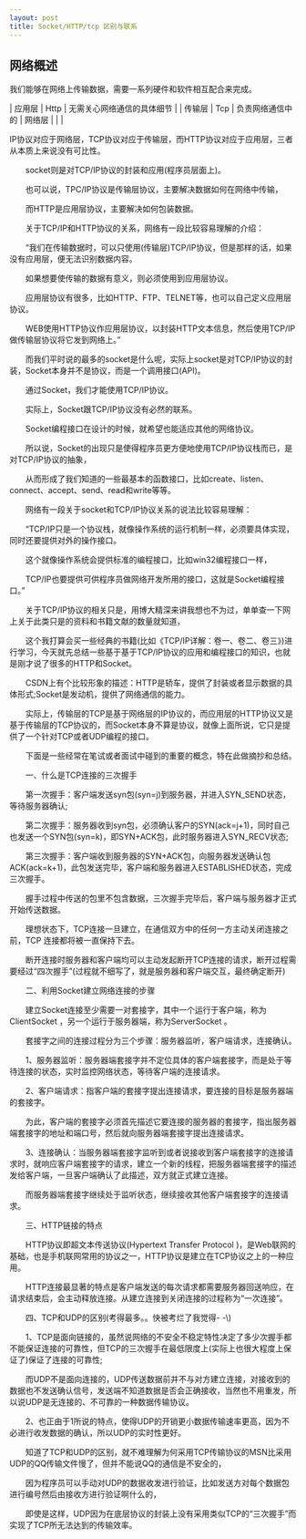 ```yaml
---
layout: post
title: Socket/HTTP/tcp 区别与联系
---
```


## 网络概述

我们能够在网络上传输数据，需要一系列硬件和软件相互配合来完成。

| 应用层 | Http | 无需关心网络通信的具体细节 |
| 传输层 | Tcp | 负责网络通信中的
| 网络层 | | |

IP协议对应于网络层，TCP协议对应于传输层，而HTTP协议对应于应用层，三者从本质上来说没有可比性。

　　socket则是对TCP/IP协议的封装和应用(程序员层面上)。

　　也可以说，TPC/IP协议是传输层协议，主要解决数据如何在网络中传输，

　　而HTTP是应用层协议，主要解决如何包装数据。

　　关于TCP/IP和HTTP协议的关系，网络有一段比较容易理解的介绍：

　　“我们在传输数据时，可以只使用(传输层)TCP/IP协议，但是那样的话，如果没有应用层，便无法识别数据内容。

　　如果想要使传输的数据有意义，则必须使用到应用层协议。

　　应用层协议有很多，比如HTTP、FTP、TELNET等，也可以自己定义应用层协议。

　　WEB使用HTTP协议作应用层协议，以封装HTTP文本信息，然后使用TCP/IP做传输层协议将它发到网络上。”

　　而我们平时说的最多的socket是什么呢，实际上socket是对TCP/IP协议的封装，Socket本身并不是协议，而是一个调用接口(API)。

　　通过Socket，我们才能使用TCP/IP协议。

　　实际上，Socket跟TCP/IP协议没有必然的联系。

　　Socket编程接口在设计的时候，就希望也能适应其他的网络协议。

　　所以说，Socket的出现只是使得程序员更方便地使用TCP/IP协议栈而已，是对TCP/IP协议的抽象，

　　从而形成了我们知道的一些最基本的函数接口，比如create、listen、connect、accept、send、read和write等等。

　　网络有一段关于socket和TCP/IP协议关系的说法比较容易理解：

　　“TCP/IP只是一个协议栈，就像操作系统的运行机制一样，必须要具体实现，同时还要提供对外的操作接口。

　　这个就像操作系统会提供标准的编程接口，比如win32编程接口一样，

　　TCP/IP也要提供可供程序员做网络开发所用的接口，这就是Socket编程接口。”

　　关于TCP/IP协议的相关只是，用博大精深来讲我想也不为过，单单查一下网上关于此类只是的资料和书籍文献的数量就知道，

　　这个我打算会买一些经典的书籍(比如《TCP/IP详解：卷一、卷二、卷三》)进行学习，今天就先总结一些基于基于TCP/IP协议的应用和编程接口的知识，也就是刚才说了很多的HTTP和Socket。

　　CSDN上有个比较形象的描述：HTTP是轿车，提供了封装或者显示数据的具体形式;Socket是发动机，提供了网络通信的能力。

　　实际上，传输层的TCP是基于网络层的IP协议的，而应用层的HTTP协议又是基于传输层的TCP协议的，而Socket本身不算是协议，就像上面所说，它只是提供了一个针对TCP或者UDP编程的接口。

　　下面是一些经常在笔试或者面试中碰到的重要的概念，特在此做摘抄和总结。

　　一、什么是TCP连接的三次握手

　　第一次握手：客户端发送syn包(syn=j)到服务器，并进入SYN_SEND状态，等待服务器确认;

　　第二次握手：服务器收到syn包，必须确认客户的SYN(ack=j+1)，同时自己也发送一个SYN包(syn=k)，即SYN+ACK包，此时服务器进入SYN_RECV状态;

　　第三次握手：客户端收到服务器的SYN+ACK包，向服务器发送确认包ACK(ack=k+1)，此包发送完毕，客户端和服务器进入ESTABLISHED状态，完成三次握手。

　　握手过程中传送的包里不包含数据，三次握手完毕后，客户端与服务器才正式开始传送数据。

　　理想状态下，TCP连接一旦建立，在通信双方中的任何一方主动关闭连接之前，TCP 连接都将被一直保持下去。

　　断开连接时服务器和客户端均可以主动发起断开TCP连接的请求，断开过程需要经过“四次握手”(过程就不细写了，就是服务器和客户端交互，最终确定断开)

　　二、利用Socket建立网络连接的步骤

　　建立Socket连接至少需要一对套接字，其中一个运行于客户端，称为ClientSocket ，另一个运行于服务器端，称为ServerSocket 。

　　套接字之间的连接过程分为三个步骤：服务器监听，客户端请求，连接确认。

　　1、服务器监听：服务器端套接字并不定位具体的客户端套接字，而是处于等待连接的状态，实时监控网络状态，等待客户端的连接请求。

　　2、客户端请求：指客户端的套接字提出连接请求，要连接的目标是服务器端的套接字。

　　为此，客户端的套接字必须首先描述它要连接的服务器的套接字，指出服务器端套接字的地址和端口号，然后就向服务器端套接字提出连接请求。

　　3、连接确认：当服务器端套接字监听到或者说接收到客户端套接字的连接请求时，就响应客户端套接字的请求，建立一个新的线程，把服务器端套接字的描述发给客户端，一旦客户端确认了此描述，双方就正式建立连接。

　　而服务器端套接字继续处于监听状态，继续接收其他客户端套接字的连接请求。

　　三、HTTP链接的特点

　　HTTP协议即超文本传送协议(Hypertext Transfer Protocol )，是Web联网的基础，也是手机联网常用的协议之一，HTTP协议是建立在TCP协议之上的一种应用。

　　HTTP连接最显著的特点是客户端发送的每次请求都需要服务器回送响应，在请求结束后，会主动释放连接。从建立连接到关闭连接的过程称为“一次连接”。

　　四、TCP和UDP的区别(考得最多。。快被考烂了我觉得- -\\)

　　1、TCP是面向链接的，虽然说网络的不安全不稳定特性决定了多少次握手都不能保证连接的可靠性，但TCP的三次握手在最低限度上(实际上也很大程度上保证了)保证了连接的可靠性;

　　而UDP不是面向连接的，UDP传送数据前并不与对方建立连接，对接收到的数据也不发送确认信号，发送端不知道数据是否会正确接收，当然也不用重发，所以说UDP是无连接的、不可靠的一种数据传输协议。

　　2、也正由于1所说的特点，使得UDP的开销更小数据传输速率更高，因为不必进行收发数据的确认，所以UDP的实时性更好。

　　知道了TCP和UDP的区别，就不难理解为何采用TCP传输协议的MSN比采用UDP的QQ传输文件慢了，但并不能说QQ的通信是不安全的，

　　因为程序员可以手动对UDP的数据收发进行验证，比如发送方对每个数据包进行编号然后由接收方进行验证啊什么的，

　　即使是这样，UDP因为在底层协议的封装上没有采用类似TCP的“三次握手”而实现了TCP所无法达到的传输效率。
